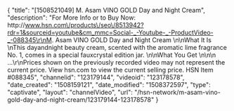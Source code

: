{
    "title": "[1508521049] M. Asam VINO GOLD Day and Night Cream",
    "description": "For More Info or to Buy Now: http:\/\/www.hsn.com\/products\/seo\/8513942?rdr=1&sourceid=youtube&cm_mmc=Social-_-Youtube-_-ProductVideo-_-088345\r\nM. Asam VINO GOLD Day and Night Cream  \n\nWhat It Is \nThis dayandnight beauty cream, scented with the aromatic lime fragrance No. 1, comes in a special fauxcrystal edition jar. \n\nWhat You Get \n\n\n  ...\r\nPrices shown on the previously recorded video may not represent the current price.  View hsn.com to view the current selling price. HSN Item #088345",
    "channelid": "123179144",
    "videoid": "123178578",
    "date_created": "1508159121",
    "date_modified": "1508372597",
    "type": "captivate",
    "layout": "channelVideo",
    "url": "\/hsn-network\/m-asam-vino-gold-day-and-night-cream\/123179144-123178578"
}